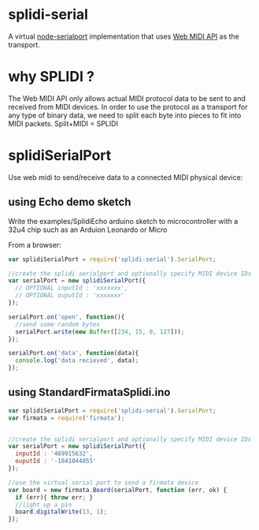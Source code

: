 splidi-serial
=============

A virtual [node-serialport](https://github.com/voodootikigod/node-serialport) implementation that uses [Web MIDI API](https://webaudio.github.io/web-midi-api/) as the transport.


# why SPLIDI ?

The Web MIDI API only allows actual MIDI protocol data to be sent to and received from MIDI devices.  In order to use the protocol as a transport for any type of binary data, we need to split each byte into pieces to fit into MIDI packets. Split+MIDI = SPLIDI

# splidiSerialPort

Use web midi to send/receive data to a connected MIDI physical device:

## using Echo demo sketch

Write the examples/SplidiEcho arduino sketch to microcontroller with a 32u4 chip such as an Arduion Leonardo or Micro

From a browser:

```js
var splidiSerialPort = require('splidi-serial').SerialPort;

//create the splidi serialport and optionally specify MIDI device IDs
var serialPort = new splidiSerialPort({
  // OPTIONAL inputId : 'xxxxxxx',
  // OPTIONAL ouputId : 'xxxxxxx'
});

serialPort.on('open', function(){
  //send some random bytes
  serialPort.write(new Buffer([234, 15, 0, 127]));
});

serialPort.on('data', function(data){
  console.log('data recieved', data);
});

```



## using StandardFirmataSplidi.ino

```js
var splidiSerialPort = require('splidi-serial').SerialPort;
var firmata = require('firmata');


//create the splidi serialport and optionally specify MIDI device IDs
var serialPort = new splidiSerialPort({
  inputId : '469915632',
  ouputId : '-1841044055'
});

//use the virtual serial port to send a firmata device
var board = new firmata.Board(serialPort, function (err, ok) {
  if (err){ throw err; }
  //light up a pin
  board.digitalWrite(13, 1);
});

```


